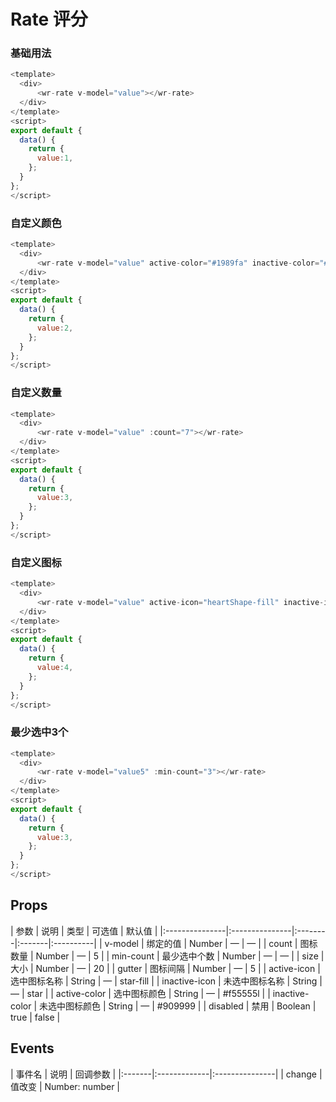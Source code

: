 # Rate 评分


### 基础用法
```js
<template>
  <div>
      <wr-rate v-model="value"></wr-rate>
  </div>
</template>
<script>
export default {
  data() {
    return {
      value:1,
    };
  }
};
</script>
```

### 自定义颜色
```js
<template>
  <div>
      <wr-rate v-model="value" active-color="#1989fa" inactive-color="#ccc"></wr-rate>
  </div>
</template>
<script>
export default {
  data() {
    return {
      value:2,
    };
  }
};
</script>
```

### 自定义数量
```js
<template>
  <div>
      <wr-rate v-model="value" :count="7"></wr-rate>
  </div>
</template>
<script>
export default {
  data() {
    return {
      value:3,
    };
  }
};
</script>
```

### 自定义图标
```js
<template>
  <div>
      <wr-rate v-model="value" active-icon="heartShape-fill" inactive-icon="heartShape"></wr-rate>
  </div>
</template>
<script>
export default {
  data() {
    return {
      value:4,
    };
  }
};
</script>
```

### 最少选中3个
```js
<template>
  <div>
      <wr-rate v-model="value5" :min-count="3"></wr-rate>
  </div>
</template>
<script>
export default {
  data() {
    return {
      value:3,
    };
  }
};
</script>
```

##  Props

<md-table-warp>
| 参数           | 说明           | 类型    | 可选值 | 默认值    |
|:---------------|:---------------|:--------|:-------|:----------|
| v-model        | 绑定的值       | Number  | —      | —         |
| count          | 图标数量       | Number  | —      | 5         |
| min-count      | 最少选中个数   | Number  | —      | —         |
| size           | 大小           | Number  | —      | 20        |
| gutter         | 图标间隔       | Number  | —      | 5         |
| active-icon    | 选中图标名称   | String  | —      | star-fill |
| inactive-icon  | 未选中图标名称 | String  | —      | star      |
| active-color   | 选中图标颜色   | String  | —      | #f55555l  |
| inactive-color | 未选中图标颜色 | String  | —      | #909999   |
| disabled       | 禁用           | Boolean | true   | false     |
</md-table-warp>

##  Events

<md-table-warp> 
| 事件名 | 说明         | 回调参数       |
|:-------|:-------------|:---------------|
| change | 值改变       | Number: number |
</md-table-warp>